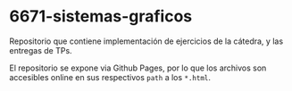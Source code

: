 # 6671-sistemas-graficos

Repositorio que contiene implementación de ejercicios de la cátedra, y las entregas de TPs.

El repositorio se expone via Github Pages, por lo que los archivos son accesibles online en sus respectivos `path` a los `*.html`.
